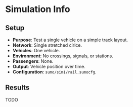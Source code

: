 # Simulation Info

## Setup

- **Purpose**: Test a single vehicle on a simple track layout.
- **Network**: Single stretched cirlce.
- **Vehicles**: One vehicle.
- **Environment**: No crossings, signals, or stations.
- **Passengers**: None.
- **Output**: Vehicle position over time.
- **Configuration**: `sumo/sim1/rail.sumocfg`.

## Results

TODO
